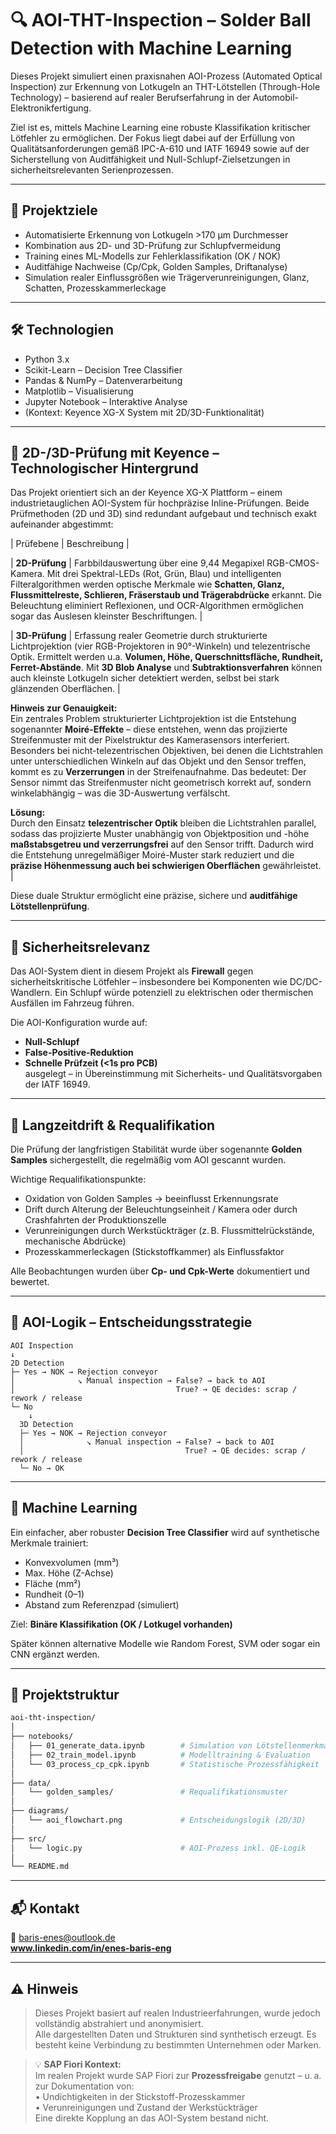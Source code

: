 # 🔍 AOI-THT-Inspection – Solder Ball Detection with Machine Learning

Dieses Projekt simuliert einen praxisnahen AOI-Prozess (Automated Optical Inspection) zur Erkennung von Lotkugeln an THT-Lötstellen (Through-Hole Technology) – basierend auf realer Berufserfahrung in der Automobil-Elektronikfertigung.

Ziel ist es, mittels Machine Learning eine robuste Klassifikation kritischer Lötfehler zu ermöglichen. Der Fokus liegt dabei auf der Erfüllung von Qualitätsanforderungen gemäß IPC-A-610 und IATF 16949 sowie auf der Sicherstellung von Auditfähigkeit und Null-Schlupf-Zielsetzungen in sicherheitsrelevanten Serienprozessen.

---

## 🎯 Projektziele

- Automatisierte Erkennung von Lotkugeln >170 µm Durchmesser
- Kombination aus 2D- und 3D-Prüfung zur Schlupfvermeidung
- Training eines ML-Modells zur Fehlerklassifikation (OK / NOK)
- Auditfähige Nachweise (Cp/Cpk, Golden Samples, Driftanalyse)
- Simulation realer Einflussgrößen wie Trägerverunreinigungen, Glanz, Schatten, Prozesskammerleckage

---

## 🛠️ Technologien

- Python 3.x  
- Scikit-Learn – Decision Tree Classifier  
- Pandas & NumPy – Datenverarbeitung  
- Matplotlib – Visualisierung  
- Jupyter Notebook – Interaktive Analyse  
- (Kontext: Keyence XG-X System mit 2D/3D-Funktionalität)

---

## 🧪 2D-/3D-Prüfung mit Keyence – Technologischer Hintergrund

Das Projekt orientiert sich an der Keyence XG-X Plattform – einem industrietauglichen AOI-System für hochpräzise Inline-Prüfungen. Beide Prüfmethoden (2D und 3D) sind redundant aufgebaut und technisch exakt aufeinander abgestimmt:

| Prüfebene | Beschreibung |


| **2D-Prüfung** | Farbbildauswertung über eine 9,44 Megapixel RGB-CMOS-Kamera. Mit drei Spektral-LEDs (Rot, Grün, Blau) und intelligenten Filteralgorithmen werden optische Merkmale wie **Schatten, Glanz, Flussmittelreste, Schlieren, Fräserstaub und Trägerabdrücke** erkannt. Die Beleuchtung eliminiert Reflexionen, und OCR-Algorithmen ermöglichen sogar das Auslesen kleinster Beschriftungen. |

| **3D-Prüfung** | Erfassung realer Geometrie durch strukturierte Lichtprojektion (vier RGB-Projektoren in 90°-Winkeln) und telezentrische Optik. Ermittelt werden u.a. **Volumen, Höhe, Querschnittsfläche, Rundheit, Ferret-Abstände**. Mit **3D Blob Analyse** und **Subtraktionsverfahren** können auch kleinste Lotkugeln sicher detektiert werden, selbst bei stark glänzenden Oberflächen. |

**Hinweis zur Genauigkeit:**  
Ein zentrales Problem strukturierter Lichtprojektion ist die Entstehung sogenannter **Moiré-Effekte** – diese entstehen, wenn das projizierte Streifenmuster mit der Pixelstruktur des Kamerasensors interferiert. Besonders bei nicht-telezentrischen Objektiven, bei denen die Lichtstrahlen unter unterschiedlichen Winkeln auf das Objekt und den Sensor treffen, kommt es zu **Verzerrungen** in der Streifenaufnahme. Das bedeutet: Der Sensor nimmt das Streifenmuster nicht geometrisch korrekt auf, sondern winkelabhängig – was die 3D-Auswertung verfälscht.  

**Lösung:**  
Durch den Einsatz **telezentrischer Optik** bleiben die Lichtstrahlen parallel, sodass das projizierte Muster unabhängig von Objektposition und -höhe **maßstabsgetreu und verzerrungsfrei** auf den Sensor trifft. Dadurch wird die Entstehung unregelmäßiger Moiré-Muster stark reduziert und die **präzise Höhenmessung auch bei schwierigen Oberflächen** gewährleistet. |

Diese duale Struktur ermöglicht eine präzise, sichere und **auditfähige Lötstellenprüfung**.

---

## 🔐 Sicherheitsrelevanz

Das AOI-System dient in diesem Projekt als **Firewall** gegen sicherheitskritische Lötfehler – insbesondere bei Komponenten wie DC/DC-Wandlern. Ein Schlupf würde potenziell zu elektrischen oder thermischen Ausfällen im Fahrzeug führen.

Die AOI-Konfiguration wurde auf:
- **Null-Schlupf**
- **False-Positive-Reduktion**
- **Schnelle Prüfzeit (<1s pro PCB)**  
ausgelegt – in Übereinstimmung mit Sicherheits- und Qualitätsvorgaben der IATF 16949.

---

## 📅 Langzeitdrift & Requalifikation

Die Prüfung der langfristigen Stabilität wurde über sogenannte **Golden Samples** sichergestellt, die regelmäßig vom AOI gescannt wurden.

Wichtige Requalifikationspunkte:
- Oxidation von Golden Samples → beeinflusst Erkennungsrate
- Drift durch Alterung der Beleuchtungseinheit / Kamera oder durch Crashfahrten der Produktionszelle 
- Verunreinigungen durch Werkstückträger (z. B. Flussmittelrückstände, mechanische Abdrücke)
- Prozesskammerleckagen (Stickstoffkammer) als Einflussfaktor

Alle Beobachtungen wurden über **Cp- und Cpk-Werte** dokumentiert und bewertet.

---

## 🔄 AOI-Logik – Entscheidungsstrategie

```plaintext
AOI Inspection
↓
2D Detection
├─ Yes → NOK → Rejection conveyor
│              ↘︎ Manual inspection → False? → back to AOI
│                                    True? → QE decides: scrap / rework / release
└─ No
    ↓
  3D Detection
  ├─ Yes → NOK → Rejection conveyor
  │              ↘︎ Manual inspection → False? → back to AOI
  │                                    True? → QE decides: scrap / rework / release
  └─ No → OK
```

---

## 🧠 Machine Learning

Ein einfacher, aber robuster **Decision Tree Classifier** wird auf synthetische Merkmale trainiert:

- Konvexvolumen (mm³)
- Max. Höhe (Z-Achse)
- Fläche (mm²)
- Rundheit (0–1)
- Abstand zum Referenzpad (simuliert)

Ziel: **Binäre Klassifikation (OK / Lotkugel vorhanden)**

Später können alternative Modelle wie Random Forest, SVM oder sogar ein CNN ergänzt werden.

---

## 📁 Projektstruktur

```bash
aoi-tht-inspection/
│
├── notebooks/
│   ├── 01_generate_data.ipynb        # Simulation von Lötstellenmerkmalen
│   ├── 02_train_model.ipynb          # Modelltraining & Evaluation
│   └── 03_process_cp_cpk.ipynb       # Statistische Prozessfähigkeit
│
├── data/
│   └── golden_samples/               # Requalifikationsmuster
│
├── diagrams/
│   └── aoi_flowchart.png             # Entscheidungslogik (2D/3D)
│
├── src/
│   └── logic.py                      # AOI-Prozess inkl. QE-Logik
│
└── README.md
```

---

## 📬 Kontakt

**📧** [baris-enes@outlook.de](mailto:baris-enes@outlook.de)  
**www.linkedin.com/in/enes-baris-eng**

---

## ⚠️ Hinweis

> Dieses Projekt basiert auf realen Industrieerfahrungen, wurde jedoch vollständig abstrahiert und anonymisiert.  
> Alle dargestellten Daten und Strukturen sind synthetisch erzeugt. Es besteht keine Verbindung zu bestimmten Unternehmen oder Marken.

> 💡 **SAP Fiori Kontext:**  
> Im realen Projekt wurde SAP Fiori zur **Prozessfreigabe** genutzt – u. a. zur Dokumentation von:  
> • Undichtigkeiten in der Stickstoff-Prozesskammer  
> • Verunreinigungen und Zustand der Werkstückträger  
> Eine direkte Kopplung an das AOI-System bestand nicht.
